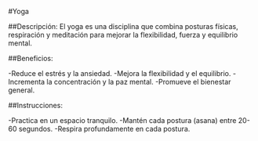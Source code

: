 #Yoga

##Descripción:
El yoga es una disciplina que combina posturas físicas, respiración y meditación para mejorar la flexibilidad, fuerza y equilibrio mental.

##Beneficios:

-Reduce el estrés y la ansiedad.
-Mejora la flexibilidad y el equilibrio.
-Incrementa la concentración y la paz mental.
-Promueve el bienestar general.


##Instrucciones:

-Practica en un espacio tranquilo.
-Mantén cada postura (asana) entre 20-60 segundos.
-Respira profundamente en cada postura.
